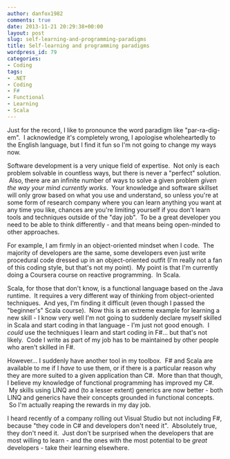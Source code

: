 ```yaml
---
author: danfox1982
comments: true
date: 2013-11-21 20:29:38+00:00
layout: post
slug: self-learning-and-programming-paradigms
title: Self-learning and programming paradigms
wordpress_id: 79
categories:
- Coding
tags:
- .NET
- Coding
- F#
- Functional
- Learning
- Scala
---
```


Just for the record, I like to pronounce the word paradigm like "par-ra-dig-em".  I acknowledge it's completely wrong, I apologise wholeheartedly to the English language, but I find it fun so I'm not going to change my ways now.



Software development is a very unique field of expertise.  Not only is each problem solvable in countless ways, but there is never a "perfect" solution.  Also, there are an infinite number of ways to solve a given problem _given the way your mind currently works_.  Your knowledge and software skillset will only grow based on what you use and understand, so unless you're at some form of research company where you can learn anything you want at any time you like, chances are you're limiting yourself if you don't learn tools and techniques outside of the "day job".  To be a great developer you need to be able to think differently - and that means being open-minded to other approaches.



For example, I am firmly in an object-oriented mindset when I code.  The majority of developers are the same, some developers even just write procedural code dressed up in an object-oriented outfit (I'm really not a fan of this coding style, but that's not my point).  My point is that I'm currently doing a Coursera course on reactive programming.  In Scala.



Scala, for those that don't know, is a functional language based on the Java runtime.  It requires a very different way of thinking from object-oriented techniques.  And yes, I'm finding it difficult (even though I passed the "beginner's" Scala course).  Now this is an extreme example for learning a new skill - I know very well I'm not going to suddenly declare myself skilled in Scala and start coding in that language - I'm just not good enough.  I _could_ use the techniques I learn and start coding in F#... but that's not likely.  Code I write as part of my job has to be maintained by other people who aren't skilled in F#.



However... I suddenly have another tool in my toolbox.  F# and Scala are available to me if I _have_ to use them, or if there is a particular reason why they are more suited to a given application than C#.  More than that though, I believe my knowledge of functional programming has improved my C#.  My skills using LINQ and (to a lesser extent) generics are now better - both LINQ and generics have their concepts grounded in functional concepts.  So I'm actually reaping the rewards in my day job.



I heard recently of a company rolling out Visual Studio but not including F#, because "they code in C# and developers don't need it".  Absolutely true, they don't need it.  Just don't be surprised when the developers that are most willing to learn - and the ones with the most potential to be _great_ developers - take their learning elsewhere.
